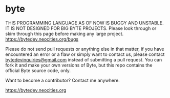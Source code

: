 # byte

THIS PROGRAMMING LANGUAGE AS OF NOW IS BUGGY AND UNSTABLE. IT IS NOT DESIGNED FOR BIG BYTE PROJECTS. Please look through or skim through this page before making any large project. https://bytedev.neocities.org/bugs

Please do not send pull requests or anything else in that matter, if you have encountered an error or a flaw or simply want to contact us, please contact bytedevinquiries@gmail.com instead of submitting a pull request. You can fork it and make your own versions of Byte, but this repo contains the official Byte source code, only.

Want to become a contributor? Contact me anywhere.

https://bytedev.neocities.org

